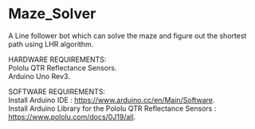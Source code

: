 # Maze_Solver
A Line follower bot which can solve the maze and figure out the shortest path using LHR algorithm.

HARDWARE REQUIREMENTS:                                                                        
Pololu QTR Reflectance Sensors.                                                                     
Arduino Uno Rev3.
  
SOFTWARE REQUIREMENTS:                                                      
Install Arduino IDE : https://www.arduino.cc/en/Main/Software.                                                        
Install Arduino Library for the Pololu QTR Reflectance Sensors : https://www.pololu.com/docs/0J19/all.
